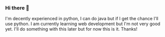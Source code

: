 ### Hi there 👋

I'm decently experienced in python, I can do java but if I get the chance I'll use python. I am currently learning web development but I'm not very good yet. I'll do something with this later but for now this is it. Thanks!
<!--
**yavda1/yavda1** is a ✨ _special_ ✨ repository because its `README.md` (this file) appears on your GitHub profile.

Here are some ideas to get you started:

- 🔭 I’m currently working on ...
- 🌱 I’m currently learning ...
- 👯 I’m looking to collaborate on ...
- 🤔 I’m looking for help with ...
- 💬 Ask me about ...
- 📫 How to reach me: ...
- 😄 Pronouns: ...
- ⚡ Fun fact: ...
-->

